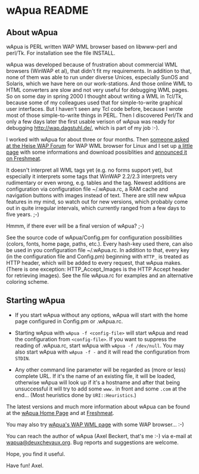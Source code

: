 wApua README
============

About wApua
-----------

wApua is PERL written WAP WML browser based on libwww-perl and
perl/Tk. For installation see the file INSTALL.

wApua was developed because of frustration about commercial WML
browsers (WinWAP et al), that didn't fit my requirements. In addition
to that, none of them was able to run under diverse Unices, especially
SunOS and Solaris, which we have here on our work-stations. And those
online WML to HTML converters are slow and not very useful for
debugging WML pages. So on some day in spring 2000 I thought about
writing a WML in Tcl/Tk, because some of my colleagues used that for
simple-to-write graphical user interfaces. But I haven't seen any Tcl
code before, because I wrote most of those simple-to-write things in
PERL. Then I discovered Perl/Tk and only a few days later the first
usable verison of wApua was ready for debugging
http://wap.dagstuhl.de/, which is part of my job :-).

I worked with wApua for about three or four months. Then [someone asked
at the Heise WAP Forum][1] for WAP WML browser for Linux and I set up
[a little page][2] with some informations and download possiblities and
[announced it on Freshmeat][3].

It doesn't interpret all WML tags yet (e.g. no forms support yet), but
especially it interprets some tags that WinWAP 2.2/2.3 interprets very
rudimentary or even wrong, e.g. tables and the <noop/> tag. Newest
additions are configuration via configuration file ~/.wApua.rc, a RAM
cache and navigation buttons with images instead of text. There are
still new wApua features in my mind, so watch out for new versions,
which probably come out in quite irregular intervals, which currently
ranged from a few days to five years. ;-)

Hmmm, if there ever will be a final version of wApua? ;-)

See the source code of wApua/Config.pm for configuration possibilities
(colors, fonts, home page, paths, etc.). Every hash-key used there,
can also be used in you configuration file ~/.wApua.rc. In addition to
that, every key (in the configuration file and Config.pm) beginning
with `HTTP_` is treated as HTTP header, which will be added to every
request, that wApua makes. (There is one exception: HTTP_Accept_Images
is the HTTP Accept header for retrieving images). See the file
wApua.rc for examples and an alternative coloring scheme.

Starting wApua
--------------

* If you start wApua without any options, wApua will start with the
  home page configured in Config.pm or .wApua.rc.

* Starting wApua with `wApua -f <config-file>` will start wApua and
  read the configuration from `<config-file>`. If you want to suppress
  the reading of .wApua.rc, start wApua with `wApua -f /dev/null`.
  You may also start wApua with `wApua -f -` and it will read the
  configuration from `STDIN`.

* Any other command line parameter will be regarded as (more or
  less) complete URL. If it's the name of an existing file, it will
  be loaded, otherwise wApua will look up if it's a hostname and
  after that being unsuccessful it will try to add some `www.` in
  front and some `.com` at the end...  (Most heuristics done by
  `URI::Heuristics`.)

The latest versions and much more information about wApua can be found
at the [wApua Home Page][2] and at [Freshmeat][3].

You may also try [wApua's WAP WML page][4] with some WAP
browser... :-)

You can reach the author of wApua (Axel Beckert, that's me :-) via
e-mail at wapua@deuxchevaux.org. Bug reports and suggestions are
welcome.

Hope, you find it useful.

Have fun! Axel.


[1]: http://www.heise.de/ix/forum/go.shtml?list=1&g=952686372_61
     (German only)
[2]: http://fsinfo.noone.org/~abe/wApua/
[3]: http://freshmeat.net/projects/wapua/
[4]: http://fsinfo.noone.org/~abe/wApua/index.wml
